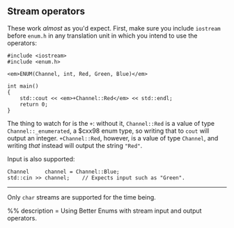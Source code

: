## Stream operators

These work *almost* as you'd expect. First, make sure you include `iostream`
before `enum.h` in any translation unit in which you intend to use the
operators:

    #include <iostream>
    #include <enum.h>

    <em>ENUM(Channel, int, Red, Green, Blue)</em>

    int main()
    {
        std::cout << <em>+Channel::Red</em> << std::endl;
        return 0;
    }

The thing to watch for is the `+`: without it, `Channel::Red` is a value of type
`Channel::_enumerated`, a $cxx98 enum type, so writing that to `cout` will
output an integer. `+Channel::Red`, however, is a value of type `Channel`, and
writing *that* instead will output the string `"Red"`.

Input is also supported:

~~~comment
Channel     channel = Channel::Blue;
std::cin >> channel;    // Expects input such as "Green".
~~~

---

Only `char` streams are supported for the time being.

%% description = Using Better Enums with stream input and output operators.
